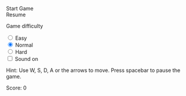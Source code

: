 <div class="wrapper-snake" aria-label="A playable game of Snake">
  <div class="game-area">
    <canvas id="snake" width="600" height="360" tabindex="1"></canvas>
    <div class="overlay">
      <p class="game-msg"></p>
      <p id="finalScore"></p>
      <div class="buttons">
        <div id="startBtn" class="game-btn">Start Game</div>
        <div id="resumeBtn" class="game-btn hidden">Resume</div>
      </div>
      <div class="difficulty">
        <p>Game difficulty</p>
        <div>
          <div class="radio-field">
            <input type="radio" name="difficulty" id="radioEasy" value="easy">
            <label for="radioEasy">Easy</label>
          </div>
          <div class="radio-field">
            <input type="radio" name="difficulty" id="radioNormal" value="normal" checked>
            <label for="radioNormal">Normal</label>
          </div>
          <div class="radio-field">
            <input type="radio" name="difficulty" id="radioHard" value="hard">
            <label for="radioHard">Hard</label>
          </div>
        </div>
      </div>
    </div>
  </div>
  <div class="game-details">
    <input type="checkbox" name="sound" id="sound">
    <label for="sound">Sound on</label>
    <p class="hint"><span>Hint:</span> Use W, S, D, A or the arrows to move. Press spacebar to pause the game.</p>
    <p class="score-txt"><span>Score:</span> <span class="current-score">0</span></p>
  </div>
</div>
<!-- AUDIO FILES !-->
<audio id="eating" src="https://alexsalov.com/assets/snake/bite.mp3" preload="auto"></audio>
<audio id="hit_wall" src="https://alexsalov.com/assets/snake/hit_wall.mp3" preload="auto"></audio>
<audio id="pain" src="https://alexsalov.com/assets/snake/pain.mp3" preload="auto"></audio>
<audio id="snake_background" src="https://alexsalov.com/assets/snake/snake_background.mp3" preload="auto" loop></audio>

<script>
    (function() {
  'use strict';

  // User interface
  var pageCanvas = $('#snake'),
    startBtn = $('#startBtn'),
    resumeBtn = $('#resumeBtn'),
    gameMenu = $('.overlay'),
    gameOverMsg = $('.game-msg'),
    finalScore = $('#finalScore'),
    difficultyMenu = $('.difficulty'),
    scoreTxt = $('.current-score'),
    sound = $('#sound'),
    soundLabel = sound.nextSibling,
    bkgrMusic = $('#snake_background');

  bkgrMusic.volume = 0.25;

  // Game variables
  var canvasArea,
    w,
    h,
    snake,
    snakeLength = 10,
    food,
    score,
    difficulty = 'normal',
    gameLoop,
    dir, // Movement direction 
    over,
    hitType,
    speed, // Game speed
    objectSize = 12, // Proportional to canvas dimensions
    paused = false,
    muted = true, // Mute sound by default
    storage;

  // Game over messages
  var messages = {
    itself: [
      "Eat the food, not yourself, you stupid reptile!",
      "Good thing you can't poison yourself... I think...",
      "What a surprise, you bit yourself... AGAIN!",
      "T-t-t-tasty, tasty... You're so delicious ... to yourself at least.",
      "You took a solid bite out of your own ass. I hope it was worth it."
    ],
    wall: [
      "All in all, you're just another brick in the wall.",
      "That's a wall, bro - you can't go through it.",
      "You like hurting yourself, don't you?",
      "Hit the wall snake and don't you come back no more, no more, no more, no more!",
      "You crushed your pathetic snake skull once more."
    ]
  };

  /***** EVENT LISTENERS *****/
  addListener(window, 'load', function() {
    checkSound();

    storage = new Storage('snake_');

    // Check if a previous game has been paused
    if (storage.exists('paused') && storage.get('paused') === 'true') {
      paused = true;
      resumeBtn.classList.remove('hidden');
      difficultyMenu.classList.add('hidden');

      startBtn.innerHTML = 'Restart Game';
      scoreTxt.innerHTML = storage.get('score');
      difficulty = storage.get('difficulty');

      var radio = difficultyMenu.getElementsByTagName('input');
      var radioNum = radio.length;

      for (var i = 0; i < radioNum; i++) {
        if (radio[i].value === difficulty) radio[i].checked = true;
      }
    }

    // Instantiate canvas element
    canvasArea = new Canvas(pageCanvas, pageCanvas.width, pageCanvas.height, '#fff');
    w = canvasArea.width;
    h = canvasArea.height;
  });

  // Toggle sound
  addListener(sound, 'change', function() {
    checkSound();
  });

  addListener(startBtn, 'click', function() {
    if (!muted) bkgrMusic.play();

    initGame();
  });

  addListener(resumeBtn, 'click', function() {
    if (!over) resumeGame();
  });

  // Detect difficulty change
  addListener(difficultyMenu, 'change', function(e) {
    var elem = e.target;
    elem.checked = true;
    difficulty = elem.value;
  });

  // Detect space key press
  addListener(pageCanvas, 'keydown', function(e) {
    if (e.keyCode === 32 && !over) {
      (!paused) ? pauseGame(): resumeGame();
    }
  });

  /***** FUNCTIONS *****/

  /* UTILITY FUNCTIONS */

  // Get element
  function $(selector) {
    return document.querySelector(selector);
  }

  function addListener(elem, handler, callback) {
    elem.addEventListener(handler, callback);
  }

  /* OBJECT DECLARATION FUNCTIONS */

  // Canvas area
  function Canvas(canvas, width, height, color) {
    this.canvas = canvas;
    this.width = width;
    this.height = height;
    this.color = color;
    this.context = this.canvas.getContext('2d');
  }

  Canvas.prototype.rebuild = function() {
    this.context.fillStyle = this.color;
    this.context.fillRect(0, 0, this.width, this.height);
  };

  // Canvas object super class
  function CanvasObj(canvas, x, y, size, color) {
    this.context = canvas.context;
    this.x = x;
    this.y = y;
    this.size = size;
    this.color = color;
  }

  CanvasObj.prototype.draw = function() {
    this.context.fillStyle = this.color;
    this.context.fillRect(this.x * this.size, this.y * this.size, this.size, this.size);
  };

  // Snake object
  function Snake(canvas, x, y, size, color) {
    CanvasObj.call(this, canvas, x, y, size, color);

    this.length = snakeLength;
    this.pos = [];
  }

  // Inherit form CanvasObj class
  Snake.prototype = Object.create(CanvasObj.prototype);
  Snake.prototype.constructor = Snake;

  // Initialize the snake
  Snake.prototype.init = function() {
    for (var i = this.length - 1; i >= 0; i--) {
      this.pos.push({
        x: i + (Math.round(this.x / this.size)),
        y: Math.round(this.y / this.size)
      });
    }
  };

  Snake.prototype.draw = function() {
    var len = this.length;

    for (var i = 0; i < len; i++) {
      var square = this.pos[i];
      this.context.fillStyle = this.color;
      this.context.fillRect(square.x * this.size, square.y * this.size, this.size, this.size);
    }
  };

  // Update the position of the snake
  Snake.prototype.update = function() {
    var headX = this.pos[0].x;
    var headY = this.pos[0].y;

    // Get the directions
    addListener(document, 'keydown', function(e) {
      e.preventDefault(); // Prevent scroll when using arrow keys

      var key = e.keyCode;

      // Allow snake to be moved with W, S, D, A as well as the arrow keys
      if ((key === 37 || key === 65) && dir !== 'r') dir = 'l';
      else if ((key === 38 || key === 87) && dir !== 'd') dir = 'u';
      else if ((key === 39 || key === 68) && dir !== 'l') dir = 'r';
      else if ((key === 40 || key === 83) && dir !== 'u') dir = 'd';
    });

    // Directions
    switch (dir) {
      case 'l':
        headX--;
        break;
      case 'u':
        headY--;
        break;
      case 'r':
        headX++;
        break;
      case 'd':
        headY++;
        break;
    }

    // Move snake
    var tail = this.pos.pop();
    tail.x = headX;
    tail.y = headY;
    this.pos.unshift(tail);

    // Wall Collision
    if (headX >= w / this.size || headX <= -1 || headY >= h / this.size || headY <= -1) {
      if (!over) {
        hitType = 'wall';
        over = true;
        gameOver();
      }
    }

    // Food collision
    if (headX === food.x && headY === food.y) {
      if (!muted) $('#eating').play();

      food = new CanvasObj(canvasArea, getFoodX(), getFoodY(), objectSize, '#ff0000');
      tail = {
        x: headX,
        y: headY
      };
      this.pos.unshift(tail);
      this.length++;
      score += getValue('score', difficulty);
      scoreTxt.innerHTML = score;

      // Increase game speed
      if (speed <= 45) speed += getValue('speed', difficulty);
      clearInterval(gameLoop);
      gameLoop = setInterval(drawCanvas, 1000 / speed);
    } else {
      // Check collision between snake parts
      var len = this.pos.length;

      for (var i = 1; i < len; i++) {
        var square = this.pos[i];

        if ((headX === square.x && headY === square.y) && !over) {
          hitType = 'itself';
          over = true;
          gameOver();
        }
      }
    }
  };

  // Helper class for working with localStorage
  function Storage(prefix) {
    this.prefix = prefix; // Namespacing the values saved to storage
  }

  Storage.prototype.get = function(key) {
    return localStorage.getItem(this.prefix + key);
  };

  Storage.prototype.set = function(key, value) {
    localStorage.setItem(this.prefix + key, value);
  };

  Storage.prototype.getAsNum = function(key) {
    return Number(this.get(key));
  };

  Storage.prototype.exists = function(key) {
    return this.get(key) !== null;
  };

  Storage.prototype.length = function() {
    return localStorage.length;
  };

  Storage.prototype.key = function(index) {
    return localStorage.key(index);
  };

  Storage.prototype.remove = function(key) {
    localStorage.removeItem(this.prefix + key);
  };

  // Remove all game state data
  Storage.prototype.removeAll = function() {
    // Run loop backwards since items are being deleted
    for (var i = this.length() - 1; i >= 0; i--) {
      var key = this.key(i);

      if (key.indexOf(this.prefix) > -1) localStorage.removeItem(key);
    }
  };

  Storage.prototype.clear = function() {
    localStorage.clear();
  };

  /* GAME FUNCTIONS */
  function drawCanvas() {
    canvasArea.rebuild();
    snake.draw();
    snake.update();
    food.draw();
  }

  function initGame() {
    gameMenu.classList.add('hidden');
    difficultyMenu.classList.add('hidden');

    storage.removeAll();

    snake = new Snake(canvasArea, getSnakeX(), getSnakeY(), objectSize, '#000');
    snake.init();
    food = new CanvasObj(canvasArea, getFoodX(), getFoodY(), objectSize, '#ff0000');
    dir = 'r';
    over = false;
    score = 0;
    speed = 10;
    paused = false;

    if (gameLoop !== undefined) clearInterval(gameLoop);
    gameLoop = setInterval(drawCanvas, 1000 / speed);

    scoreTxt.innerHTML = score;
    startBtn.innerHTML = 'Restart Game';
    gameOverMsg.innerHTML = '';
    finalScore.innerHTML = '';
  }

  function gameOver() {
    clearInterval(gameLoop);

    if (!muted) {
      bkgrMusic.pause();

      if (hitType === 'wall') {
        $('#hit_wall').play();
      } else if (hitType === 'itself') {
        $('#pain').play();
      }
    }

    gameMenu.classList.remove('hidden');
    difficultyMenu.classList.remove('hidden');
    resumeBtn.classList.add('hidden');

    // Show end message
    gameOverMsg.innerHTML = messages[hitType][Math.floor(Math.random() * messages[hitType].length)];
    finalScore.innerHTML = 'Final score: ' + score;
  }

  function pauseGame() {
    if (!muted) bkgrMusic.pause();

    gameMenu.classList.remove('hidden');
    resumeBtn.classList.remove('hidden');

    paused = true;

    // Save game state to localStorage
    storage.set('score', score);
    storage.set('speed', speed);
    storage.set('direction', dir);
    storage.set('difficulty', difficulty);
    storage.set('length', snake.length);
    storage.set('foodX', food.x);
    storage.set('foodY', food.y);
    storage.set('paused', 'true');

    for (var i = 0; i < snake.length; i++) {
      storage.set('posX' + i, snake.pos[i].x);
      storage.set('posY' + i, snake.pos[i].y);
    }

    clearInterval(gameLoop);
  }

  // Continue the game from the point where it was last paused
  function resumeGame() {

    if (!muted) bkgrMusic.play();

    gameMenu.classList.add('hidden');
    paused = false;

    // Restore game state
    score = storage.getAsNum('score');
    speed = storage.getAsNum('speed');
    dir = storage.get('direction');
    difficulty = storage.get('difficulty');

    snake = new Snake(canvasArea, getSnakeX(), getSnakeY(), objectSize, '#000');
    snake.length = storage.getAsNum('length');
    snake.pos = [];

    for (var i = 0; i < snake.length; i++) {
      snake.pos.push({
        x: storage.getAsNum('posX' + i),
        y: storage.getAsNum('posY' + i)
      });
    }

    food = new CanvasObj(canvasArea, storage.getAsNum('foodX'), storage.getAsNum('foodY'), objectSize, '#ff0000');
    gameLoop = setInterval(drawCanvas, 1000 / speed);

    storage.removeAll();
  }

  // Generate random coordinates for canvas objects
  function getSnakeX() {
    return getRandomNum(w - (snakeLength * objectSize + 100)); // Place snake at least 100px from canvas edge
  }

  function getSnakeY() {
    return getRandomNum(h - objectSize);
  }

  function getFoodX() {
    return getRandomNum((w - objectSize) / objectSize);
  }

  function getFoodY() {
    return getRandomNum((h - objectSize) / objectSize);
  }

  function getRandomNum(max) {
    return Math.round(Math.random() * max);
  }

  // Get property value according to difficulty level
  function getValue(property, difficulty) {
    switch (difficulty) {
      case 'easy':
        return (property === 'speed') ? 0.25 : 5;
      case 'normal':
        return (property === 'speed') ? 0.5 : 10;
      case 'hard':
        return (property === 'speed') ? 1 : 20;
    }
  }

  // Check if sound is enabled
  function checkSound() {
    if (sound.checked && paused === false && gameLoop !== undefined) {
      muted = false;
      soundLabel.innerHTML = 'Sound off';
      bkgrMusic.play();
    } else {
      sound.checked = false;
      muted = true;
      soundLabel.innerHTML = 'Sound on';
      bkgrMusic.pause();
    }
  }
}());
</script>